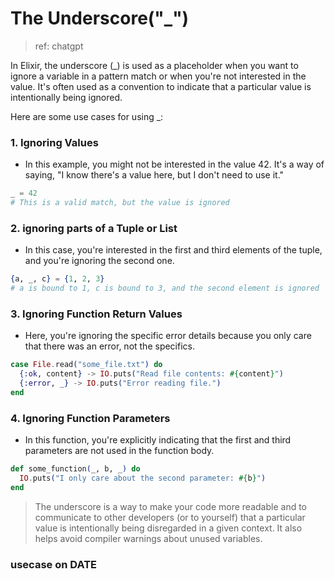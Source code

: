 # The Underscore("_")

>ref: chatgpt


In Elixir, the underscore (_) is used as a placeholder when you want to ignore a variable in a pattern match or when you're not interested in the value. It's often used as a convention to indicate that a particular value is intentionally being ignored.

Here are some use cases for using _:

### 1. Ignoring Values
* In this example, you might not be interested in the value 42. It's a way of saying, "I know there's a value here, but I don't need to use it."

```elixir
_ = 42
# This is a valid match, but the value is ignored
```
### 2. ignoring parts of a Tuple or List
* In this case, you're interested in the first and third elements of the tuple, and you're ignoring the second one.

```elixir
{a, _, c} = {1, 2, 3}
# a is bound to 1, c is bound to 3, and the second element is ignored
```

### 3. Ignoring Function Return Values
* Here, you're ignoring the specific error details because you only care that there was an error, not the specifics.
```elixir
case File.read("some_file.txt") do
  {:ok, content} -> IO.puts("Read file contents: #{content}")
  {:error, _} -> IO.puts("Error reading file.")
end
```

### 4. Ignoring Function Parameters
* In this function, you're explicitly indicating that the first and third parameters are not used in the function body.
```elixir
def some_function(_, b, _) do
  IO.puts("I only care about the second parameter: #{b}")
end
```

> The underscore is a way to make your code more readable and to communicate to other developers (or to yourself) that a particular value is intentionally being disregarded in a given context. It also helps avoid compiler warnings about unused variables.

### usecase on DATE

